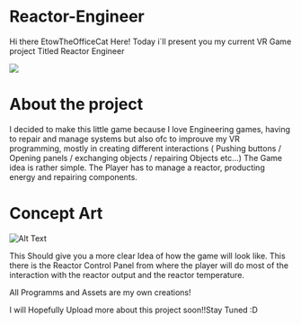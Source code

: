 # Reactor-Engineer

Hi there EtowTheOfficeCat Here! Today i´ll present you my current VR Game project Titled Reactor Engineer

![](https://media.giphy.com/media/pOKrXLf9N5g76/giphy.gif)

# About the project
I decided to make this little game because I love Engineering games, having to repair and manage systems but also ofc to improuve my VR programming, mostly in  creating different interactions ( Pushing buttons / Opening panels / exchanging objects / repairing Objects etc...) The Game idea is rather simple. The Player has to manage a reactor, producting energy and repairing components.

# Concept Art

![Alt Text](https://i.imgur.com/3TXh2sN.jpg)

This Should give you a more clear Idea of how the game will look like. This there is the Reactor Control Panel from where the player will do most of the interaction with the reactor output and the reactor temperature.

All Programms and Assets are my own creations!

I will Hopefully Upload more about this project soon!!Stay Tuned :D

